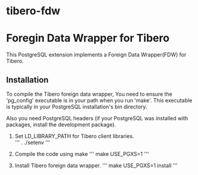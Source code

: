 # tibero-fdw

Foregin Data Wrapper for Tibero
=============================== 

This PostgreSQL extension implements a Foreign Data Wrapper(FDW) for Tibero.

Installation 
------------
To compile the Tibero foreign data wrapper, You need to ensure the 'pg_config' executable is in your path when you run 'make'. This executable is typically in your PostgreSQL installation's bin directory. 

Also you need PostgreSQL headers (if your PostgreSQL was installed with packages, install the development package).

1. Set LD_LIBRARY_PATH for Tibero client libraries.  
'''
. ./setenv
'''

2. Compile the code using make
'''
make USE_PGXS=1 
'''

3. Install Tibero foreign data wrapper.
'''
make USE_PGXS=1 install 
'''